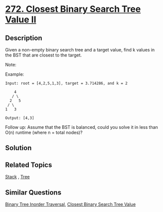 # [272. Closest Binary Search Tree Value II](https://leetcode.com/problems/closest-binary-search-tree-value-ii)

## Description

Given a non-empty binary search tree and a target value, find k values in the BST that are closest to the target.

Note:

Example:

```
Input: root = [4,2,5,1,3], target = 3.714286, and k = 2

    4
   / \
  2   5
 / \
1   3

Output: [4,3]
```

Follow up:
Assume that the BST is balanced, could you solve it in less than O(n) runtime (where n = total nodes)?

## Solution



## Related Topics

[Stack](https://leetcode.com/tag/stack/) , [Tree](https://leetcode.com/tag/tree/) 

## Similar Questions

[Binary Tree Inorder Traversal](https://leetcode.com/problems/binary-tree-inorder-traversal/), [Closest Binary Search Tree Value](https://leetcode.com/problems/closest-binary-search-tree-value/)
